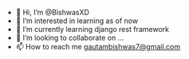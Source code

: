 - 👋 Hi, I’m @BishwasXD
- 👀 I’m interested in learning as of now
- 🌱 I’m currently learning django rest framework
- 💞️ I’m looking to collaborate on ...
- 📫 How to reach me gautambishwas7@gmail.com

<!---
BishwasXD/BishwasXD is a ✨ special ✨ repository because its `README.md` (this file) appears on your GitHub profile.
You can click the Preview link to take a look at your changes.
--->
